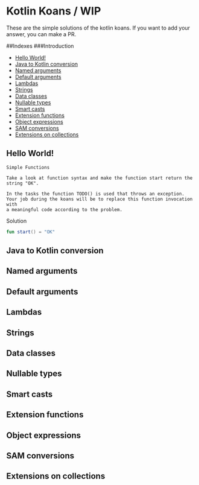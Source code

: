 # Kotlin Koans  / WIP

These are the simple solutions of the kotlin koans. If you want to add your answer, you can make a PR.

##Indexes
###Introduction
* [Hello World!](https://github.com/vicboma1/Kotlin-Koans#hello-world)
* [Java to Kotlin conversion](https://github.com/vicboma1/Kotlin-Koans#Java-to-Kotlin-conversion)
* [Named arguments](https://github.com/vicboma1/Kotlin-Koans#Named-arguments)
* [Default arguments](https://github.com/vicboma1/Kotlin-Koans#Default-arguments)
* [Lambdas](https://github.com/vicboma1/Kotlin-Koans#Lambdas)
* [Strings](https://github.com/vicboma1/Kotlin-Koans#Strings)
* [Data classes](https://github.com/vicboma1/Kotlin-Koans#Data-classes)
* [Nullable types](https://github.com/vicboma1/Kotlin-Koans#Nullable-types)
* [Smart casts](https://github.com/vicboma1/Kotlin-Koans#Smart-casts)
* [Extension functions](https://github.com/vicboma1/Kotlin-Koans#Extension-functions)
* [Object expressions](https://github.com/vicboma1/Kotlin-Koans#Object-expressions)
* [SAM conversions](https://github.com/vicboma1/Kotlin-Koans#SAM-conversions)
* [Extensions on collections](https://github.com/vicboma1/Kotlin-Koans#Extensions-on-collections)


## Hello World!
```
Simple Functions

Take a look at function syntax and make the function start return the string "OK".

In the tasks the function TODO() is used that throws an exception. 
Your job during the koans will be to replace this function invocation with 
a meaningful code according to the problem.
```

Solution
```kotlin
fun start() = "OK"
```

## Java to Kotlin conversion
## Named arguments
## Default arguments
## Lambdas
## Strings
## Data classes
## Nullable types
## Smart casts
## Extension functions
## Object expressions
## SAM conversions
## Extensions on collections
